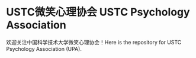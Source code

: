 # USTC微笑心理协会 USTC Psychology Association
欢迎关注中国科学技术大学微笑心理协会！Here is the repository for USTC Psychology Association (UPA).
